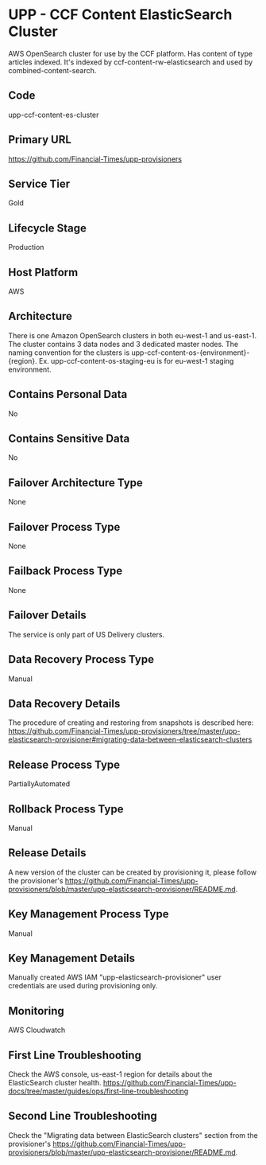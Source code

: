 # UPP - CCF Content ElasticSearch Cluster

AWS OpenSearch cluster for use by the CCF platform. Has content of type articles indexed. It's indexed by ccf-content-rw-elasticsearch and used by combined-content-search.

## Code

upp-ccf-content-es-cluster

## Primary URL

https://github.com/Financial-Times/upp-provisioners

## Service Tier

Gold

## Lifecycle Stage

Production

## Host Platform

AWS

## Architecture

There is one Amazon OpenSearch clusters in both eu-west-1 and us-east-1. The cluster contains 3 data nodes and 3 dedicated master nodes. The naming convention for the clusters is upp-ccf-content-os-{environment}-{region}. Ex. upp-ccf-content-os-staging-eu is for eu-west-1 staging environment.

## Contains Personal Data

No

## Contains Sensitive Data

No

## Failover Architecture Type

None

## Failover Process Type

None

## Failback Process Type

None

## Failover Details

The service is only part of US Delivery clusters.

## Data Recovery Process Type

Manual

## Data Recovery Details

The procedure of creating and restoring from snapshots is described here: <https://github.com/Financial-Times/upp-provisioners/tree/master/upp-elasticsearch-provisioner#migrating-data-between-elasticsearch-clusters>

## Release Process Type

PartiallyAutomated

## Rollback Process Type

Manual

## Release Details

A new version of the cluster can be created by provisioning it, please follow the provisioner's <https://github.com/Financial-Times/upp-provisioners/blob/master/upp-elasticsearch-provisioner/README.md>.

## Key Management Process Type

Manual

## Key Management Details

Manually created AWS IAM "upp-elasticsearch-provisioner" user credentials are used during provisioning only.

## Monitoring

AWS Cloudwatch

## First Line Troubleshooting

Check the AWS console, us-east-1 region for details about the ElasticSearch cluster health.
<https://github.com/Financial-Times/upp-docs/tree/master/guides/ops/first-line-troubleshooting>

## Second Line Troubleshooting

Check the "Migrating data between ElasticSearch clusters" section from the provisioner's <https://github.com/Financial-Times/upp-provisioners/blob/master/upp-elasticsearch-provisioner/README.md>.
